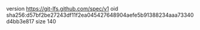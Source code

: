 version https://git-lfs.github.com/spec/v1
oid sha256:d57bf2be27243df11f2ea045427648904aefe5b91388234aaa73340d4bb3e817
size 140
